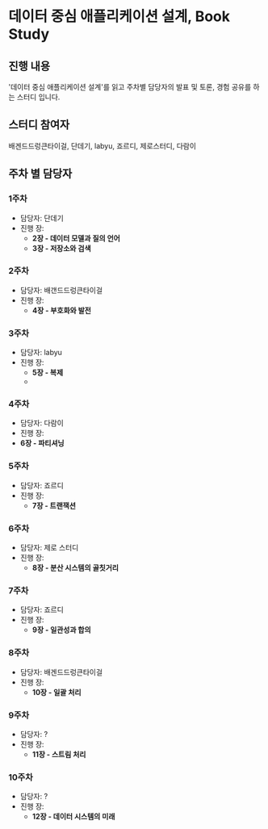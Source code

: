 # 데이터 중심 애플리케이션 설계, Book Study

## 진행 내용
'데이터 중심 애플리케이션 설계'를 읽고 주차별 담당자의 발표 및 토론, 경험 공유를 하는 스터디 입니다.

## 스터디 참여자
배겐드드렁큰타이걸, 단데기, labyu, 죠르디, 제로스터디, 다람이

## 주차 별 담당자
### 1주차
- 담당자: 단데기
- 진행 장:
  - **2장 - 데이터 모델과 질의 언어**
  - **3장 - 저장소와 검색**
### 2주차
- 담당자: 배갠드드렁큰타이걸
- 진행 장:
  - **4장 - 부호화와 발전**

### 3주차
- 담당자: labyu
- 진행 장:
  - **5장 - 복제**
  - 
### 4주차
- 담당자: 다람이
- 진행 장:
- **6장 - 파티셔닝**

### 5주차
- 담당자: 죠르디
- 진행 장:
  - **7장 - 트랜잭션**

### 6주차
- 담당자: 제로 스터디
- 진행 장:
  - **8장 - 분산 시스템의 골칫거리**

### 7주차
- 담당자: 죠르디
- 진행 장:
  - **9장 - 일관성과 합의**

### 8주차
- 담당자: 배겐드드렁큰타이걸
- 진행 장:
  - **10장 - 일괄 처리**

### 9주차
- 담당자: ?
- 진행 장:
  - **11장 - 스트림 처리**

### 10주차
- 담당자: ?
- 진행 장:
  - **12장 - 데이터 시스템의 미래**
